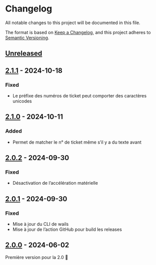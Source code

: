 # Changelog

All notable changes to this project will be documented in this file.

The format is based on [Keep a Changelog](https://keepachangelog.com/en/1.1.0/),
and this project adheres to [Semantic Versioning](https://semver.org/spec/v2.0.0.html).

## [Unreleased]

## [2.1.1] - 2024-10-18

### Fixed

- Le préfixe des numéros de ticket peut comporter des caractères unicodes

## [2.1.0] - 2024-10-11

### Added

- Permet de matcher le n° de ticket même s’il y a du texte avant

## [2.0.2] - 2024-09-30

### Fixed

- Désactivation de l’accélération matérielle

## [2.0.1] - 2024-09-30

### Fixed

- Mise à jour du CLI de wails
- Mise à jour de l’action GitHub pour build les releases

## [2.0.0] - 2024-06-02

Première version pour la 2.0 🚀

[Unreleased]: https://github.com/umanit/toggl-redmine/compare/2.1.1...HEAD

[2.1.1]: https://github.com/umanit/toggl-redmine/compare/2.1.0...2.1.1

[2.1.0]: https://github.com/umanit/toggl-redmine/compare/2.0.2...2.1.0

[2.0.2]: https://github.com/umanit/toggl-redmine/compare/2.0.1...2.0.2

[2.0.1]: https://github.com/umanit/toggl-redmine/compare/2.0.0...2.0.1

[2.0.0]: https://github.com/umanit/toggl-redmine/releases/tag/2.0.0
